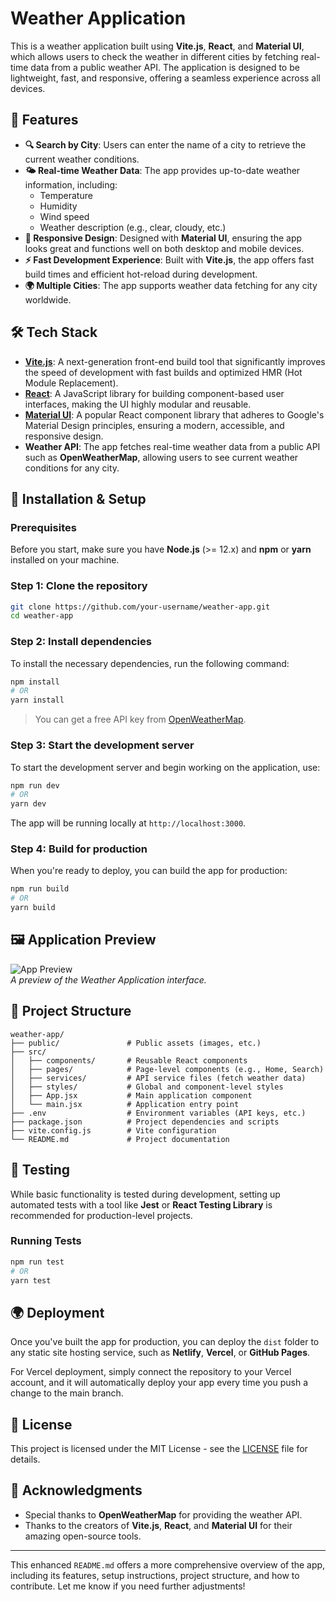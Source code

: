 
# Weather Application

This is a weather application built using **Vite.js**, **React**, and **Material UI**, which allows users to check the weather in different cities by fetching real-time data from a public weather API. The application is designed to be lightweight, fast, and responsive, offering a seamless experience across all devices.

## 🌟 Features

- **🔍 Search by City**: Users can enter the name of a city to retrieve the current weather conditions.
- **🌤 Real-time Weather Data**: The app provides up-to-date weather information, including:
  - Temperature
  - Humidity
  - Wind speed
  - Weather description (e.g., clear, cloudy, etc.)
- **📱 Responsive Design**: Designed with **Material UI**, ensuring the app looks great and functions well on both desktop and mobile devices.
- **⚡ Fast Development Experience**: Built with **Vite.js**, the app offers fast build times and efficient hot-reload during development.
- **🌍 Multiple Cities**: The app supports weather data fetching for any city worldwide.

## 🛠 Tech Stack

- **[Vite.js](https://vitejs.dev/)**: A next-generation front-end build tool that significantly improves the speed of development with fast builds and optimized HMR (Hot Module Replacement).
- **[React](https://reactjs.org/)**: A JavaScript library for building component-based user interfaces, making the UI highly modular and reusable.
- **[Material UI](https://mui.com/)**: A popular React component library that adheres to Google's Material Design principles, ensuring a modern, accessible, and responsive design.
- **Weather API**: The app fetches real-time weather data from a public API such as **OpenWeatherMap**, allowing users to see current weather conditions for any city.

## 🚀 Installation & Setup

### Prerequisites

Before you start, make sure you have **Node.js** (>= 12.x) and **npm** or **yarn** installed on your machine.

### Step 1: Clone the repository

```bash
git clone https://github.com/your-username/weather-app.git
cd weather-app
```

### Step 2: Install dependencies

To install the necessary dependencies, run the following command:

```bash
npm install
# OR
yarn install
```

> You can get a free API key from [OpenWeatherMap](https://openweathermap.org/appid).

### Step 3: Start the development server

To start the development server and begin working on the application, use:

```bash
npm run dev
# OR
yarn dev
```

The app will be running locally at `http://localhost:3000`.

### Step 4: Build for production

When you're ready to deploy, you can build the app for production:

```bash
npm run build
# OR
yarn build
```

## 🖼 Application Preview

![App Preview](https://via.placeholder.com/1000x500)  
_A preview of the Weather Application interface._

## 📂 Project Structure

```plaintext
weather-app/
├── public/               # Public assets (images, etc.)
├── src/
│   ├── components/       # Reusable React components
│   ├── pages/            # Page-level components (e.g., Home, Search)
│   ├── services/         # API service files (fetch weather data)
│   ├── styles/           # Global and component-level styles
│   ├── App.jsx           # Main application component
│   └── main.jsx          # Application entry point
├── .env                  # Environment variables (API keys, etc.)
├── package.json          # Project dependencies and scripts
├── vite.config.js        # Vite configuration
└── README.md             # Project documentation
```

## 🧪 Testing

While basic functionality is tested during development, setting up automated tests with a tool like **Jest** or **React Testing Library** is recommended for production-level projects.

### Running Tests

```bash
npm run test
# OR
yarn test
```

## 🌍 Deployment

Once you've built the app for production, you can deploy the `dist` folder to any static site hosting service, such as **Netlify**, **Vercel**, or **GitHub Pages**.

For Vercel deployment, simply connect the repository to your Vercel account, and it will automatically deploy your app every time you push a change to the main branch.

## 📝 License

This project is licensed under the MIT License - see the [LICENSE](LICENSE) file for details.

## 🙌 Acknowledgments

- Special thanks to **OpenWeatherMap** for providing the weather API.
- Thanks to the creators of **Vite.js**, **React**, and **Material UI** for their amazing open-source tools.

---

This enhanced `README.md` offers a more comprehensive overview of the app, including its features, setup instructions, project structure, and how to contribute. Let me know if you need further adjustments!
